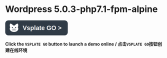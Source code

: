 # Wordpress 5.0.3-php7.1-fpm-alpine

<a href="https://www.vsplate.com/?docker-compose=https://github.com/vsplate/dcenvs/wordpress/5.0.3-php7.1-fpm-alpine"><img alt="VSPLATE GO" src="https://raw.githubusercontent.com/vsplate/images/master/vsgo_btn.png" width="200px"></a>

**Click the `VSPLATE GO` button to launch a demo online / 点击`VSPLATE GO`按钮创建在线环境**